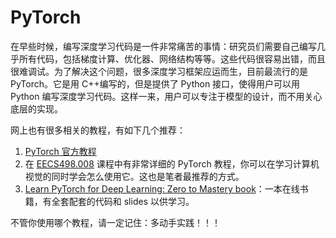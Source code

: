 # PyTorch

在早些时候，编写深度学习代码是一件非常痛苦的事情：研究员们需要自己编写几乎所有代码，包括梯度计算、优化器、网络结构等等。这些代码很容易出错，而且很难调试。为了解决这个问题，很多深度学习框架应运而生，目前最流行的是 PyTorch。它是用 C++编写的，但是提供了 Python 接口，使得用户可以用 Python 编写深度学习代码。这样一来，用户可以专注于模型的设计，而不用关心底层的实现。

网上也有很多相关的教程，有如下几个推荐：

1. [PyTorch 官方教程](https://pytorch.org/tutorials/)
2. 在 [EECS498.008](../computer-vision/EECS498.008.md) 课程中有非常详细的 PyTorch 教程，你可以在学习计算机视觉的同时学会怎么使用它。这也是笔者最推荐的方式。
3. [Learn PyTorch for Deep Learning: Zero to Mastery book](https://www.learnpytorch.io/)：一本在线书籍，有全套配套的代码和 slides 以供学习。

不管你使用哪个教程，请一定记住：多动手实践！！！
